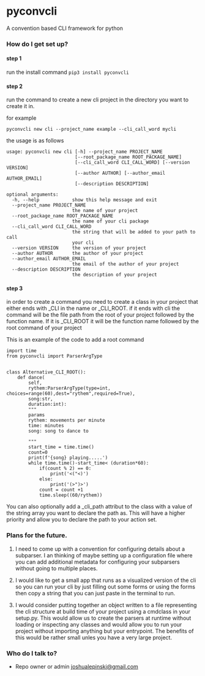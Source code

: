 # pyconvcli
A convention based CLI framework for python

### How do I get set up? ###

#### step 1
run the install command
`pip3 install pyconvcli`

#### step 2

run the command to create a new cli project in the directory you want to create it in.

for example

`pyconvcli new cli --project_name example --cli_call_word mycli`

the usage is as follows
```
usage: pyconvcli new cli [-h] --project_name PROJECT_NAME
                         [--root_package_name ROOT_PACKAGE_NAME]
                         [--cli_call_word CLI_CALL_WORD] [--version VERSION]
                         [--author AUTHOR] [--author_email AUTHOR_EMAIL]
                         [--description DESCRIPTION]

optional arguments:
  -h, --help            show this help message and exit
  --project_name PROJECT_NAME
                        the name of your project
  --root_package_name ROOT_PACKAGE_NAME
                        the name of your cli package
  --cli_call_word CLI_CALL_WORD
                        the string that will be added to your path to call
                        your cli
  --version VERSION     the version of your project
  --author AUTHOR       the author of your project
  --author_email AUTHOR_EMAIL
                        the email of the author of your project
  --description DESCRIPTION
                        the description of your project
```

#### step 3
in order to create a command you need to create a class in your project that either ends with _CLI in the name or _CLI_ROOT. if it ends with cli the command will be the file path from the root of your project followed by the function name. If it is _CLI_ROOT it will be the function name followed by the root command of your project

This is an example of the code to add a root command
```
import time
from pyconvcli import ParserArgType


class Alternative_CLI_ROOT():
    def dance(
        self,
        rythem:ParserArgType(type=int, choices=range(60),dest="rythem",required=True),
        song:str,
        duration:int):
        """
        params 
        rythem: movements per minute
        time: minutes
        song: song to dance to

        """
        start_time = time.time()
        count=0
        print(f'{song} playing.....')
        while time.time()-start_time< (duration*60):
            if(count % 2) == 0:
                print('<("<)')
            else:
                print('(>")>')
            count = count +1
            time.sleep((60/rythem))
```
You can also optionally add a _cli_path attribut to the class with a value of the string array you want to declare the path as. This will have a higher priority and allow you to declare the path to your action set.

### Plans for the future. 

1. I need to come up with a convention for configuring details about a subparser. I an thinking of maybe setting up a configuration file where you can add additional metadata for configuring your subparsers without going to multiple places.

2. I would like to get a small app that runs as a visualized version of the cli so you can run your cli by just filling out some forms or using the forms then copy a string that you can just paste in the terminal to run.

3. I would consider putting together an object written to a file representing the cli structure at build time of your project using a cmdclass in your setup.py. This would allow us to create the parsers at runtime without loading or inspecting any classes and would allow you to run your project without importing anything but your entrypoint. The benefits of this would be rather small unles you have a very large project.


### Who do I talk to? ###

* Repo owner or admin joshualepinski@gmail.com